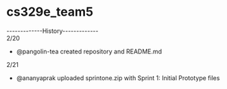 # cs329e_team5

-------------History-------------  
2/20  
- @pangolin-tea created repository and README.md

2/21  
- @ananyaprak uploaded sprintone.zip with Sprint 1: Initial Prototype files  
